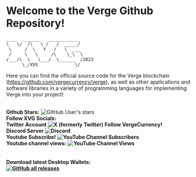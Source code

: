 Welcome to the Verge Github Repository! 
====

```
____  _______   ____________ 
\   \/  /\   \ /   /  _____/ 
 \     /  \   Y   /   \  ___ 
 /     \   \     /\    \_\  \
/___/\  \   \___/  \______  /2023
      \_/XVG              \/ 
```

Here you can find the official source code for the Verge blockchain (https://github.com/vergecurrency/verge), as well as other applications and software libraries in a variety of programming languages for implementing Verge into your project!<br><br>
<p align="left">
  <b>Github Stars:</b> <img alt="GitHub User's stars" src="https://img.shields.io/github/stars/vergecurrency"><br>
  <b>Follow XVG Socials:</b><br>
  <b>Twitter Account<b> <img alt="X (formerly Twitter) Follow VergeCurrency!" src="https://img.shields.io/twitter/follow/vergecurrency?logo=twitter&logoColor=teal&labelColor=black&color=black"><br>
  <b>Discord Server</b> <img alt="Discord" src="https://img.shields.io/discord/325024453065179137?logo=v&logoColor=teal"><br>
  <b>Youtube Subscribe!</b> <img alt="YouTube Channel Subscribers" src="https://img.shields.io/youtube/channel/subscribers/UCv59uw_WhHB2VxbBs0LPeeQ"><br>
  <b>Youtube channel views:</b> <img alt="YouTube Channel Views" src="https://img.shields.io/youtube/channel/views/UCv59uw_WhHB2VxbBs0LPeeQ"><br>
<br><br>
 Download latest Desktop Wallets:<br>
 <a href="https://github.com/vergecurrency/verge/releases/latest">
 <img alt="GitHub all releases" src="https://img.shields.io/github/downloads/vergecurrency/verge/total?logo=GitHub">
 </a>
</p>
  
